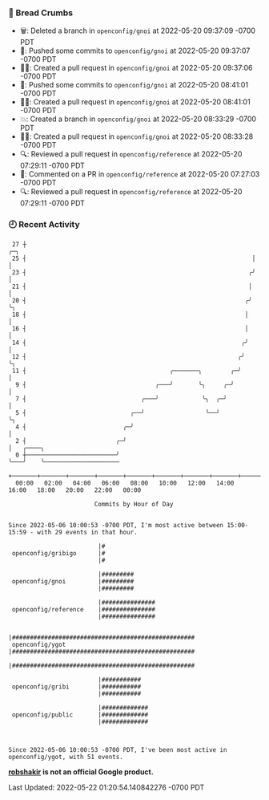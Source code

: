 ### 🍞 Bread Crumbs

 * 🗑: Deleted a branch in `openconfig/gnoi` at 2022-05-20 09:37:09 -0700 PDT
 * 🚢: Pushed some commits to `openconfig/gnoi` at 2022-05-20 09:37:07 -0700 PDT
 * ✍🏼: Created a pull request in `openconfig/gnoi` at 2022-05-20 09:37:06 -0700 PDT
 * 🚢: Pushed some commits to `openconfig/gnoi` at 2022-05-20 08:41:01 -0700 PDT
 * ✍🏼: Created a pull request in `openconfig/gnoi` at 2022-05-20 08:41:01 -0700 PDT
 * 💥: Created a branch in `openconfig/gnoi` at 2022-05-20 08:33:29 -0700 PDT
 * ✍🏼: Created a pull request in `openconfig/gnoi` at 2022-05-20 08:33:28 -0700 PDT
 * 🔍: Reviewed a pull request in  `openconfig/reference` at 2022-05-20 07:29:11 -0700 PDT
 * 💬: Commented on a PR in  `openconfig/reference` at 2022-05-20 07:27:03 -0700 PDT
 * 🔍: Reviewed a pull request in  `openconfig/reference` at 2022-05-20 07:29:11 -0700 PDT

### 🕘 Recent Activity
```
 27 ┼                                                               ╭─╮
 25 ┤                                                               │ │
 23 ┤                                                              ╭╯ │
 21 ┤                                                              │  │
 20 ┤                                                             ╭╯  ╰╮
 18 ┤                                                             │    │
 16 ┤                                                             │    │
 14 ┤                                                            ╭╯    │
 12 ┤                                                           ╭╯     ╰╮
 11 ┤                                        ╭───────╮        ╭─╯       │
  9 ┤                                    ╭───╯       ╰╮     ╭─╯         │
  7 ┤                                ╭───╯            ╰╮  ╭─╯           │
  5 ┤                             ╭──╯                 ╰──╯             ╰╮
  4 ┤                           ╭─╯                                      │
  2 ┤                         ╭─╯                                        │   ╭────╮
  0 ┼─────────────────────────╯                                          ╰───╯    ╰─────────────────────
    +───────+───────+───────+───────+───────+───────+───────+───────+───────+───────+───────+───────+────
  00:00   02:00   04:00   06:00   08:00   10:00   12:00   14:00   16:00   18:00   20:00   22:00   00:00   

						Commits by Hour of Day


Since 2022-05-06 10:00:53 -0700 PDT, I'm most active between 15:00-15:59 - with 29 events in that hour.

```



```
                         |#
 openconfig/gribigo      |#
                         |#

                         |#########
 openconfig/gnoi         |#########
                         |#########

                         |###############
 openconfig/reference    |###############
                         |###############

                         |###################################################
 openconfig/ygot         |###################################################
                         |###################################################

                         |###########
 openconfig/gribi        |###########
                         |###########

                         |#############
 openconfig/public       |#############
                         |#############



Since 2022-05-06 10:00:53 -0700 PDT, I've been most active in openconfig/ygot, with 51 events.

```
**[robshakir](mailto:robjs@google.com) is not an official Google product.**  


Last Updated: 2022-05-22 01:20:54.140842276 -0700 PDT
